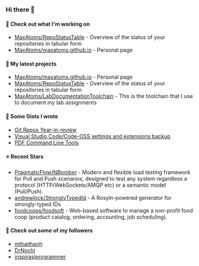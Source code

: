 ### Hi there 👋

#### 👷 Check out what I'm working on

- [MaxAtoms/RepoStatusTable](https://github.com/MaxAtoms/RepoStatusTable) - Overview of the status of your repositories in tabular form
- [MaxAtoms/maxatoms.github.io](https://github.com/MaxAtoms/maxatoms.github.io) - Personal page

#### 🌱 My latest projects

- [MaxAtoms/maxatoms.github.io](https://github.com/MaxAtoms/maxatoms.github.io) - Personal page
- [MaxAtoms/RepoStatusTable](https://github.com/MaxAtoms/RepoStatusTable) - Overview of the status of your repositories in tabular form
- [MaxAtoms/LabDocumentationToolchain](https://github.com/MaxAtoms/LabDocumentationToolchain) - This is the toolchain that I use to document my lab assignments

#### 📓 Some Gists I wrote

- [Git Repos Year-in-review](https://gist.github.com/2586ee55c017c56db698a939220717a1)
- [Visual Studio Code/Code-OSS settings and extensions backup](https://gist.github.com/b30163855bc6995588a5af9e88b28e51)
- [PDF Command Line Tools](https://gist.github.com/0b5517977123cf1589a90f47985ca24b)

#### ⭐ Recent Stars

- [PragmaticFlow/NBomber](https://github.com/PragmaticFlow/NBomber) - Modern and flexible load testing framework for Pull and Push scenarios, designed to test any system regardless a protocol (HTTP/WebSockets/AMQP etc) or a semantic model (Pull/Push).
- [andrewlock/StronglyTypedId](https://github.com/andrewlock/StronglyTypedId) - A Rosyln-powered generator for strongly-typed IDs
- [foodcoops/foodsoft](https://github.com/foodcoops/foodsoft) - Web-based software to manage a non-profit food coop (product catalog, ordering, accounting, job scheduling).

#### 👯 Check out some of my followers

- [mthaithanh](https://github.com/mthaithanh)
- [DrNochi](https://github.com/DrNochi)
- [inspirasiprogrammer](https://github.com/inspirasiprogrammer)
